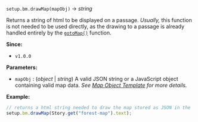`setup.bm.drawMap(mapObj)` → *string*

Returns a string of html to be displayed on a passage. *Usually,* this function is not needed to be used directly, as the drawing to a passage is already handled entirely by the [`gotoMap()`](../lib/fn-gotoMap.md) function.

**Since:**
- `v1.0.0`

**Parameters:**
- `mapObj` : (*object* | *string*) A valid JSON string or a JavaScript object containing valid map data. *See [Map Object Template](../lib/map-obj.md) for more details.*

**Example:**
```js
// returns a html string needed to draw the map stored as JSON in the 'forest-map' passage
setup.bm.drawMap(Story.get("forest-map").text);
```
